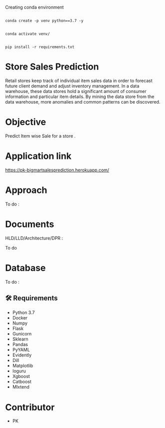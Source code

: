 Creating conda environment

```

conda create -p venv python==3.7 -y

```

```

conda activate venv/

```

```

pip install -r requirements.txt

```

# Store Sales Prediction

Retail stores keep track of individual item sales data in order to forecast future client demand and adjust inventory management. In a data warehouse, these data stores hold a significant amount of consumer information and particular item details. By mining the data store from the data warehouse, more anomalies and common patterns can be discovered.

# Objective

Predict Item wise Sale for a store .

# Application link

https://pk-bigmartsalesprediction.herokuapp.com/

# Approach

To do :

# Documents

HLD/LLD/Architecture/DPR :

To do

# Database

To do :

## 🛠 Requirements

* Python 3.7
* Docker
* Numpy
* Flask
* Gunicorn
* Sklearn
* Pandas
* PyYAML
* Evidently
* Dill
* Matplotlib
* loguru
* Xgboost
* Catboost
* Mlxtend

# Contributor

- PK
